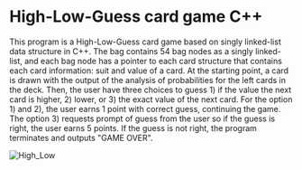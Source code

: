 # High-Low-Guess card game C++
This program is a High-Low-Guess card game based on singly linked-list data structure in C++. The bag contains 54 bag nodes as a singly linked-list, and each bag node has a pointer to each card structure that contains each card information: suit and value of a card. At the starting point, a card is drawn with the output of the analysis of probabilities for the left cards in the deck. Then, the user have three choices to guess 1) if the value the next card is higher, 2) lower, or 3) the exact value of the next card. For the option 1) and 2), the user earns 1 point with correct guess, continuing the game. The option 3) requests prompt of guess from the user so if the guess is right, the user earns 5 points. If the guess is not right, the program terminates and outputs "GAME OVER".

![High_Low](https://user-images.githubusercontent.com/20247211/66724074-13a6e600-edd6-11e9-8efd-489f3420f7c8.png)



